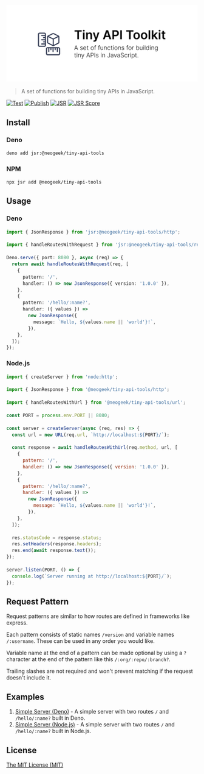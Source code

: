 [![Tiny API Tools](cover.png)](cover.png)

> A set of functions for building tiny APIs in JavaScript.

[![Test](https://github.com/neogeek/tiny-api-tools/actions/workflows/test.workflow.yml/badge.svg)](https://github.com/neogeek/tiny-api-tools/actions/workflows/test.workflow.yml)
[![Publish](https://github.com/neogeek/tiny-api-tools/actions/workflows/publish.workflow.yml/badge.svg)](https://github.com/neogeek/tiny-api-tools/actions/workflows/publish.workflow.yml)
[![JSR](https://jsr.io/badges/@neogeek/tiny-api-tools)](https://jsr.io/@neogeek/tiny-api-tools)
[![JSR Score](https://jsr.io/badges/@neogeek/tiny-api-tools/score)](https://jsr.io/@neogeek/tiny-api-tools)

## Install

### Deno

```bash
deno add jsr:@neogeek/tiny-api-tools
```

### NPM

```bash
npx jsr add @neogeek/tiny-api-tools
```

## Usage

### Deno

```typescript
import { JsonResponse } from 'jsr:@neogeek/tiny-api-tools/http';

import { handleRoutesWithRequest } from 'jsr:@neogeek/tiny-api-tools/request';

Deno.serve({ port: 8080 }, async (req) => {
  return await handleRoutesWithRequest(req, [
    {
      pattern: '/',
      handler: () => new JsonResponse({ version: '1.0.0' }),
    },
    {
      pattern: '/hello/:name?',
      handler: ({ values }) =>
        new JsonResponse({
          message: `Hello, ${values.name || 'world'}!`,
        }),
    },
  ]);
});
```

### Node.js

```javascript
import { createServer } from 'node:http';

import { JsonResponse } from '@neogeek/tiny-api-tools/http';

import { handleRoutesWithUrl } from '@neogeek/tiny-api-tools/url';

const PORT = process.env.PORT || 8080;

const server = createServer(async (req, res) => {
  const url = new URL(req.url, `http://localhost:${PORT}/`);

  const response = await handleRoutesWithUrl(req.method, url, [
    {
      pattern: '/',
      handler: () => new JsonResponse({ version: '1.0.0' }),
    },
    {
      pattern: '/hello/:name?',
      handler: ({ values }) =>
        new JsonResponse({
          message: `Hello, ${values.name || 'world'}!`,
        }),
    },
  ]);

  res.statusCode = response.status;
  res.setHeaders(response.headers);
  res.end(await response.text());
});

server.listen(PORT, () => {
  console.log(`Server running at http://localhost:${PORT}/`);
});
```

## Request Pattern

Request patterns are similar to how routes are defined in frameworks like express.

Each pattern consists of static names `/version` and variable names `/:username`. These can be used in any order you would like.

Variable name at the end of a pattern can be made optional by using a `?` character at the end of the pattern like this `/:org/:repo/:branch?`.

Trailing slashes are not required and won't prevent matching if the request doesn't include it.

## Examples

1. [Simple Server (Deno)](./examples/simple-server-deno/) - A simple server with two routes `/` and `/hello/:name?` built in Deno.
1. [Simple Server (Node.js)](./examples/simple-server-nodejs/) - A simple server with two routes `/` and `/hello/:name?` built in Node.js.

## License

[The MIT License (MIT)](./LICENSE)
